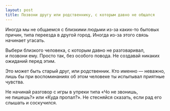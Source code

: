 ```yaml
---
layout: post
title: Позвони другу или родственнику, с которым давно не общался
---
```


Иногда мы не общаемся с близкими людьми из-за каких-то бытовых причин, типа переезда в другой город. Иногда из-за этого связь начинает угасать.

Выбери близкого человека, с которым давно не разговаривал, и позвони ему. Просто так, без особого повода. Не создавай никаких ожиданий перед этим.

Это может быть старый друг, или родственник. Кто именно — неважно, лишь бы при воспоминаниях об этом человеке ты испытывал приятные чувства.

Не начинай разговор с игры в упреки типа «Чо не звонишь, не пишешь?» или «Куда пропал?». Не стесняйся сказать, если рад его слышать и соскучился.
